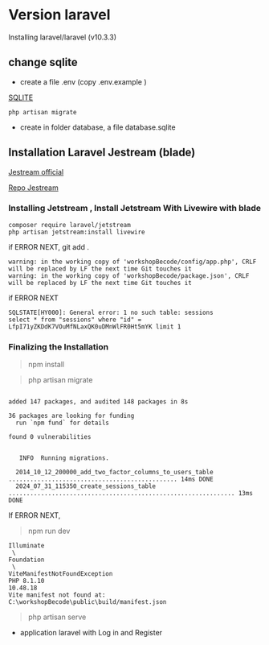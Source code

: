 
# Version laravel 

Installing laravel/laravel (v10.3.3)

## change sqlite

- create a file .env (copy .env.example )

[SQLITE](https://github.com/artisan24fullstack/laravelStepByStep/tree/main/hike)

```
php artisan migrate
```

- create in folder database, a file database.sqlite

## Installation Laravel Jestream (blade)

[Jestream official](https://jetstream.laravel.com/installation.html)

[Repo Jestream](https://github.com/artisan24fullstack/laravelStepByStep/tree/main/hike)


### Installing Jetstream , Install Jetstream With Livewire ​with blade

```
composer require laravel/jetstream
php artisan jetstream:install livewire
```


if ERROR NEXT, git add . 

```
warning: in the working copy of 'workshopBecode/config/app.php', CRLF will be replaced by LF the next time Git touches it
warning: in the working copy of 'workshopBecode/package.json', CRLF will be replaced by LF the next time Git touches it
```

if ERROR NEXT

```
SQLSTATE[HY000]: General error: 1 no such table: sessions
select * from "sessions" where "id" = LfpI71yZKDdK7VOuMfNLaxQK0uDMnWlFR0Ht5mYK limit 1
```

### Finalizing the Installation ​

> npm install

> php artisan migrate

```

added 147 packages, and audited 148 packages in 8s

36 packages are looking for funding
  run `npm fund` for details

found 0 vulnerabilities


   INFO  Running migrations.

  2014_10_12_200000_add_two_factor_columns_to_users_table ............................................... 14ms DONE
  2024_07_31_115350_create_sessions_table ............................................................... 13ms DONE
```

If ERROR NEXT, 
> npm run dev

```
Illuminate
 \ 
Foundation
 \ 
ViteManifestNotFoundException
PHP 8.1.10
10.48.18
Vite manifest not found at: C:\workshopBecode\public\build/manifest.json
```

> php artisan serve 

- application laravel with Log in and Register
